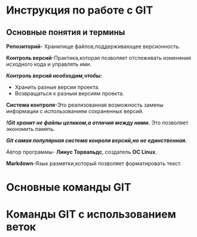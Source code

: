 # Инструкция по работе с GIT

## Основные понятия и термины

**Репозиторий**- Хранилище файлов,поддерживающее версионность.

**Контроль версий**-Практика,которая позволяет отслеживать изменения исходного кода и управлять ими.

_**Контроль версий необходим,чтобы:**_
* Хранить разные версии проекта.
* Возвращаться к разным версиям проекта.

**Система контроля**-Это реализованная возможность замены информации с использованием сохраненных версий.

_**!Git хранит не файлы целиком,а отличия между ними.**_ Это позволяет экономить память.

_**Git самая популярная система конроля версий,но не единственная.**_

Автор программы- **Линус Торвальдс**, создатель **ОС Linux**.

**Markdown**-Язык разметки,который позволяет форматировать текст.

# Основные команды GIT

# Команды GIT с использованием веток